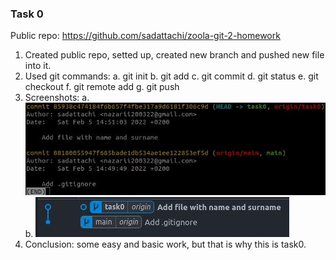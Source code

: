 ### Task 0

Public repo: https://github.com/sadattachi/zoola-git-2-homework

1. Created public repo, setted up, created new branch and pushed new file into it.
2. Used git commands:
    a. git init
    b. git add
    c. git commit
    d. git status
    e. git checkout
    f. git remote add
    g. git push
3. Screenshots:
    a. ![Git log](task0-git-log.jpg)
    b. ![Git log in graph](task0-git-graph.jpg)
4. Conclusion: some easy and basic work, but that is why this is task0.